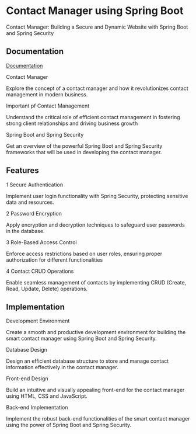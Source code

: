 
# Contact Manager using Spring Boot

Contact Manager: Building a Secure and Dynamic Website with Spring Boot and Spring Security


## Documentation

[Documentation](https://linktodocumentation)

Contact Manager

Explore the concept of a contact manager and how it revolutionizes contact management in modern business.

Important pf Contact Management

Understand the critical role of efficient contact management in fostering strong client relationships and driving business growth

Spring Boot and Spring Security

Get an overview of the powerful Spring Boot and Spring Security frameworks that will be used in developing the contact manager.

## Features



1 Secure Authentication

Implement user login
functionality with Spring
Security, protecting sensitive
data and resources.

2 Password Encryption

Apply encryption and
decryption techniques to
safeguard user passwords in
the database.

3 Role-Based Access Control

Enforce access restrictions based on user roles, ensuring proper
authorization for different functionalities

4 Contact CRUD Operations

Enable seamless management of contacts by implementing CRUD (Create, Read, Update, Delete) operations.

## Implementation

Development Environment

Create a smooth and productive development environment for building the smart contact manager using Spring Boot and Spring Security.

Database Design

Design an efficient database structure to store and manage contact information effectively in the contact manager.

Front-end Design

Build an intuitive and visually appealing front-end for the contact manager using HTML, CSS and JavaScript.

Back-end Implementation

Implement the robust back-end functionalities of the smart contact manager using the power of Spring Boot and Spring Security.
